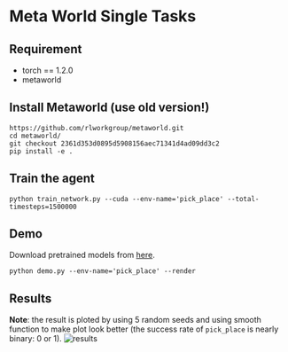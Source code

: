 # Meta World Single Tasks

## Requirement
- torch == 1.2.0
- metaworld

## Install Metaworld (use old version!)
```
https://github.com/rlworkgroup/metaworld.git
cd metaworld/
git checkout 2361d353d0895d5908156aec71341d4ad09dd3c2
pip install -e .
```

## Train the agent
```
python train_network.py --cuda --env-name='pick_place' --total-timesteps=1500000
```

## Demo
Download pretrained models from [here](https://drive.google.com/file/d/19zdmws5rFrH_2KjAl4GnwrtpeBxgwPIG/view?usp=sharing).
```
python demo.py --env-name='pick_place' --render
```
## Results
**Note**: the result is ploted by using 5 random seeds and using smooth function to make plot look better (the success rate of `pick_place` is nearly binary: 0 or 1). 
![results](figures/results.png)


